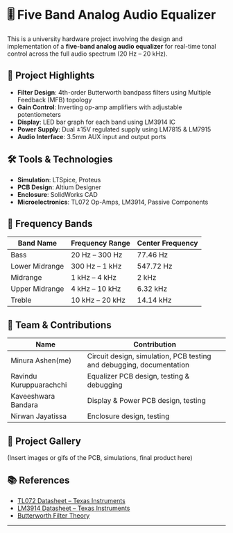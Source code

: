 # 🎚️ Five Band Analog Audio Equalizer

This is a university hardware project involving the design and implementation of a **five-band analog audio equalizer** for real-time tonal control across the full audio spectrum (20 Hz – 20 kHz).

## 🔧 Project Highlights

- **Filter Design**: 4th-order Butterworth bandpass filters using Multiple Feedback (MFB) topology
- **Gain Control**: Inverting op-amp amplifiers with adjustable potentiometers
- **Display**: LED bar graph for each band using LM3914 IC
- **Power Supply**: Dual ±15V regulated supply using LM7815 & LM7915
- **Audio Interface**: 3.5mm AUX input and output ports

## 🛠️ Tools & Technologies

- **Simulation**: LTSpice, Proteus
- **PCB Design**: Altium Designer
- **Enclosure**: SolidWorks CAD
- **Microelectronics**: TL072 Op-Amps, LM3914, Passive Components

## 📐 Frequency Bands

| Band Name         | Frequency Range | Center Frequency |
|------------------|------------------|------------------|
| Bass             | 20 Hz – 300 Hz   | 77.46 Hz         |
| Lower Midrange   | 300 Hz – 1 kHz   | 547.72 Hz        |
| Midrange         | 1 kHz – 4 kHz    | 2 kHz            |
| Upper Midrange   | 4 kHz – 10 kHz   | 6.32 kHz         |
| Treble           | 10 kHz – 20 kHz  | 14.14 kHz        |

## 👥 Team & Contributions

| Name                  | Contribution                                |
|-----------------------|---------------------------------------------|
| Minura Ashen(me)    | Circuit design, simulation, PCB testing and debugging, documentation |
| Ravindu Kuruppuarachchi  | Equalizer PCB design, testing & debugging   |
| Kaveeshwara Bandara  | Display & Power PCB design, testing  |
| Nirwan Jayatissa   | Enclosure design, testing  |

## 📸 Project Gallery

(Insert images or gifs of the PCB, simulations, final product here)


## 📚 References

- [TL072 Datasheet – Texas Instruments](https://www.ti.com/product/TL072)
- [LM3914 Datasheet – Texas Instruments](https://www.ti.com/product/LM3914)
- [Butterworth Filter Theory](https://www.analog.com/media/en/training-seminars/design-handbooks/Basic-Linear-Design/Chapter8.pdf)

---


